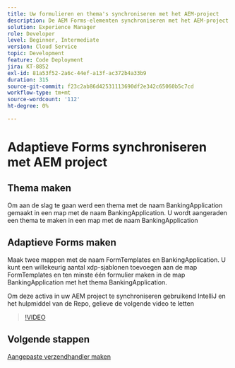 ```yaml
---
title: Uw formulieren en thema's synchroniseren met het AEM-project
description: De AEM Forms-elementen synchroniseren met het AEM-project
solution: Experience Manager
role: Developer
level: Beginner, Intermediate
version: Cloud Service
topic: Development
feature: Code Deployment
jira: KT-8852
exl-id: 81a53f52-2a6c-44ef-a13f-ac372b4a33b9
duration: 315
source-git-commit: f23c2ab86d42531113690df2e342c65060b5c7cd
workflow-type: tm+mt
source-wordcount: '112'
ht-degree: 0%

---
```


# Adaptieve Forms synchroniseren met AEM project

## Thema maken

Om aan de slag te gaan werd een thema met de naam BankingApplication gemaakt in een map met de naam BankingApplication. U wordt aangeraden een thema te maken in een map met de naam BankingApplication

## Adaptieve Forms maken

Maak twee mappen met de naam FormTemplates en BankingApplication. U kunt een willekeurig aantal xdp-sjablonen toevoegen aan de map FormTemplates en ten minste één formulier maken in de map BankingApplication met het thema BankingApplication.

Om deze activa in uw AEM project te synchroniseren gebruikend IntelliJ en het hulpmiddel van de Repo, gelieve de volgende video te letten

>[!VIDEO](https://video.tv.adobe.com/v/336937?quality=12&learn=on)

## Volgende stappen

[Aangepaste verzendhandler maken](./custom-submit-to-servlet.md)

